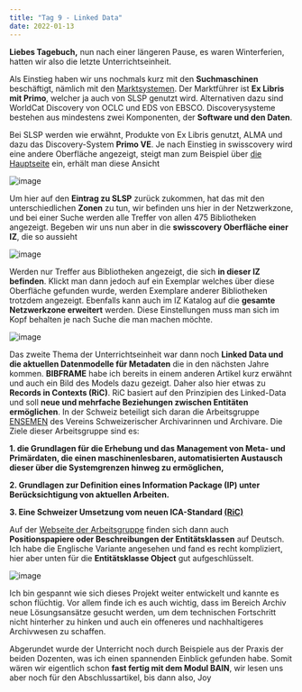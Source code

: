```yaml
---
title: "Tag 9 - Linked Data"
date: 2022-01-13
---
```


**Liebes Tagebuch,** nun nach einer längeren Pause, es waren Winterferien, hatten wir also die letzte Unterrichtseinheit.

Als Einstieg haben wir uns nochmals kurz mit den **Suchmaschinen** beschäftigt, nämlich mit den [Marktsystemen](https://americanlibrariesmagazine.org/2020/05/01/2020-library-systems-report/). Der Marktführer ist **Ex Libris mit Primo**, welcher ja auch von SLSP genutzt wird. Alternativen dazu sind WorldCat Discovery von OCLC und EDS von EBSCO. Discoverysysteme bestehen aus mindestens zwei Komponenten, der **Software und den Daten**.

Bei SLSP werden wie erwähnt, Produkte von Ex Libris genutzt, ALMA und dazu das Discovery-System **Primo VE**. Je nach Einstieg in swisscovery wird eine andere Oberfläche angezeigt, steigt man zum Beispiel über [die Hauptseite](https://swisscovery.slsp.ch/discovery/search?vid=41SLSP_NETWORK:VU1_UNION) ein, erhält man diese Ansicht

![image](https://user-images.githubusercontent.com/90834675/151674173-c2a0b18c-0dca-42cb-ad3e-3f7b4bec0828.png)

 
Um hier auf den **Eintrag zu SLSP** zurück zukommen, hat das mit den unterschiedlichen **Zonen** zu tun, wir befinden uns hier in der Netzwerkzone, und bei einer Suche werden alle Treffer von allen 475 Bibliotheken angezeigt. Begeben wir uns nun aber in die **swisscovery Oberfläche einer IZ**, die so aussieht

![image](https://user-images.githubusercontent.com/90834675/151674184-bd2a9420-dfe9-4dd7-88d6-9bc6b6874685.png)

 
Werden nur Treffer aus Bibliotheken angezeigt, die sich **in dieser IZ befinden**. Klickt man dann jedoch auf ein Exemplar welches über diese Oberfläche gefunden wurde, werden Exemplare anderer Bibliotheken trotzdem angezeigt. Ebenfalls kann auch im IZ Katalog auf die **gesamte Netzwerkzone erweitert** werden. Diese Einstellungen muss man sich im Kopf behalten je nach Suche die man machen möchte.

![image](https://user-images.githubusercontent.com/90834675/151674239-5457e215-f744-47e3-b2f4-40c2fca304b9.png)


Das zweite Thema der Unterrichtseinheit war dann noch **Linked Data und die aktuellen Datenmodelle für Metadaten** die in den nächsten Jahre kommen. **BIBFRAME** habe ich bereits in einem anderen Artikel kurz erwähnt und auch ein Bild des Models dazu gezeigt. Daher also hier etwas zu **Records in Contexts (RiC)**. RiC basiert auf den Prinzipien des Linked-Data und soll **neue und mehrfache Beziehungen zwischen Entitäten ermöglichen**. In der Schweiz beteiligt sich daran die Arbeitsgruppe [ENSEMEN](https://vsa-aas.ch/arbeitsgruppen/projektgruppe-ensemen/) des Vereins Schweizerischer Archivarinnen und Archivare. Die Ziele dieser Arbeitsgruppe sind es:

**1.	die Grundlagen für die Erhebung und das Management von Meta- und Primärdaten, die einen maschinenlesbaren, automatisierten Austausch dieser über die Systemgrenzen hinweg zu ermöglichen,**

**2.	Grundlagen zur Definition eines Information Package (IP) unter Berücksichtigung von aktuellen Arbeiten.**

**3.	Eine Schweizer Umsetzung vom neuen ICA-Standard [(RiC)](https://www.ica.org/en/records-in-contexts-conceptual-model)**

Auf der [Webseite der Arbeitsgruppe](https://vsa-aas.ch/ressourcen/produkte-ensemen/grundlagendokumente/) finden sich dann auch **Positionspapiere oder Beschreibungen der Entitätsklassen** auf Deutsch. Ich habe die Englische Variante angesehen und fand es recht kompliziert, hier aber unten für die **Entitätsklasse Object** gut aufgeschlüsselt. 

![image](https://user-images.githubusercontent.com/90834675/151674301-071cb655-4bd4-48ab-a2f8-21610b7f8c2d.png)

 
Ich bin gespannt wie sich dieses Projekt weiter entwickelt und kannte es schon flüchtig. Vor allem finde ich es auch wichtig, dass im Bereich Archiv neue Lösungsansätze gesucht werden, um dem technischen Fortschritt nicht hinterher zu hinken und auch ein offeneres und nachhaltigeres Archivwesen zu schaffen.

Abgerundet wurde der Unterricht noch durch Beispiele aus der Praxis der beiden Dozenten, was ich einen spannenden Einblick gefunden habe. 
Somit wären wir eigentlich schon **fast fertig mit dem Modul BAIN**, wir lesen uns aber noch für den Abschlussartikel, bis dann also,
Joy
